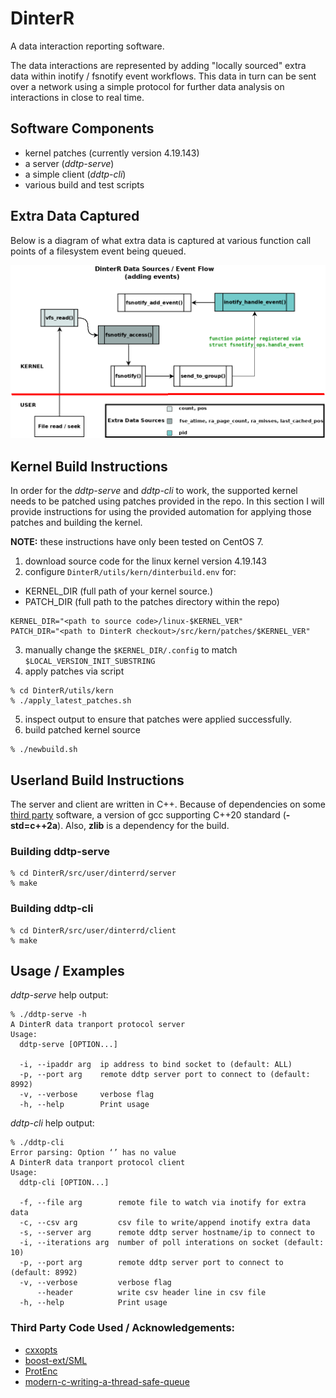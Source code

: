 # DinterR
A data interaction reporting software. 

The data interactions are represented by adding "locally sourced" extra data within inotify / fsnotify event workflows. This data in turn can be sent over a network using a simple protocol for further data analysis on interactions in close to real time.

## Software Components
* kernel patches (currently version 4.19.143)
* a server (_ddtp-serve_)
* a simple client (_ddtp-cli_)
* various build and test scripts

## Extra Data Captured
Below is a diagram of what extra data is captured at various function call points of a filesystem event being queued.

![DinterR Data Sources](/doc/images/kernel_fsnotify_inotify_data_flow.png)

## Kernel Build Instructions
In order for the _ddtp-serve_ and _ddtp-cli_ to work, the supported kernel needs to be patched using patches provided in the repo. In this section I will provide instructions for using the provided automation for applying those patches and building the kernel. 

**NOTE:** these instructions have only been tested on CentOS 7.

1. download source code for the linux kernel version 4.19.143
2. configure `DinterR/utils/kern/dinterbuild.env` for:
  - KERNEL_DIR (full path of your kernel source.)
  - PATCH_DIR (full path to the patches directory within the repo)

```
KERNEL_DIR="<path to source code>/linux-$KERNEL_VER"
PATCH_DIR="<path to DinterR checkout>/src/kern/patches/$KERNEL_VER"
```
3. manually change the `$KERNEL_DIR/.config` to match `$LOCAL_VERSION_INIT_SUBSTRING`
4. apply patches via script
```
% cd DinterR/utils/kern
% ./apply_latest_patches.sh
```
5. inspect output to ensure that patches were applied successfully.
6. build patched kernel source
```
% ./newbuild.sh
```

## Userland Build Instructions
The server and client are written in C++. Because of dependencies on some [third party](#third-party-code-used--acknowledgements) software, a version of gcc supporting C++20 standard (**-std=c++2a**). Also, **zlib** is a dependency for the build.

### Building ddtp-serve
```
% cd DinterR/src/user/dinterrd/server
% make
```

### Building ddtp-cli
```
% cd DinterR/src/user/dinterrd/client
% make
```

## Usage / Examples
_ddtp-serve_ help output:

```
% ./ddtp-serve -h
A DinterR data tranport protocol server
Usage:
  ddtp-serve [OPTION...]

  -i, --ipaddr arg  ip address to bind socket to (default: ALL)
  -p, --port arg    remote ddtp server port to connect to (default: 8992)
  -v, --verbose     verbose flag
  -h, --help        Print usage
```

_ddtp-cli_ help output:

```
% ./ddtp-cli 
Error parsing: Option ‘’ has no value
A DinterR data tranport protocol client
Usage:
  ddtp-cli [OPTION...]

  -f, --file arg        remote file to watch via inotify for extra data
  -c, --csv arg         csv file to write/append inotify extra data
  -s, --server arg      remote ddtp server hostname/ip to connect to
  -i, --iterations arg  number of poll interations on socket (default: 10)
  -p, --port arg        remote ddtp server port to connect to (default: 8992)
  -v, --verbose         verbose flag
      --header          write csv header line in csv file
  -h, --help            Print usage
```

### Third Party Code Used / Acknowledgements:
- [cxxopts](https://github.com/jarro2783/cxxopts)
- [boost-ext/SML](https://github.com/boost-ext/sml)
- [ProtEnc](https://github.com/nitnelave/ProtEnc)
- [modern-c-writing-a-thread-safe-queue](https://codetrips.com/2020/07/26/modern-c-writing-a-thread-safe-queue)
